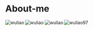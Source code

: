 # About-me


<p><img align="left" src="https://github-readme-stats.vercel.app/api?username=wuliao&show_icons=true&theme=radical" alt="wuliao"/></p>


<p><img align="left" src="https://github-readme-stats.vercel.app/api/top-langs/?username=wuliao97&layout=compact&theme=radical" alt="wuliao"/></p>


<p><img align="left" src="https://github-profile-trophy.vercel.app/?username=wuliao97&theme=discord" alt="wuliao"/></p>
<p><img align="center" src="https://github-readme-streak-stats.herokuapp.com/?user=wuliao97&" alt="wuliao97" /></p>
